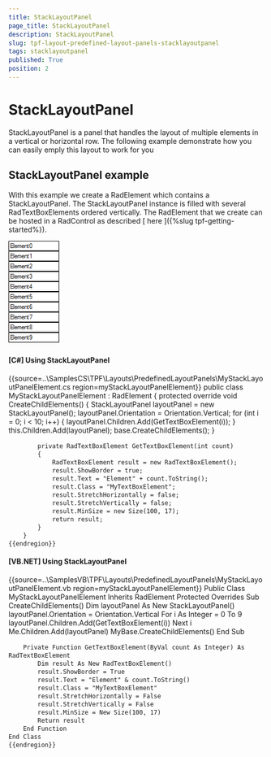 ```yaml
---
title: StackLayoutPanel
page_title: StackLayoutPanel
description: StackLayoutPanel
slug: tpf-layout-predefined-layout-panels-stacklayoutpanel
tags: stacklayoutpanel
published: True
position: 2
---
```


# StackLayoutPanel



StackLayoutPanel is a panel that handles the layout of multiple elements in a vertical or horizontal row.
        The following example demonstrate how you can easily emply this layout to work for you
      

## StackLayoutPanel example

With this example we create a RadElement which contains a StackLayoutPanel. The StackLayoutPanel
          instance is filled with several RadTextBoxElements ordered vertically. The RadElement that we create
          can be hosted in a RadControl as described
          [
            here
          ]({%slug tpf-getting-started%}).
          

![tpf-layout-predefined-layout-panels-stacklayoutpanel 001](images/tpf-layout-predefined-layout-panels-stacklayoutpanel001.png)

#### __[C#] Using StackLayoutPanel__

{{source=..\SamplesCS\TPF\Layouts\PredefinedLayoutPanels\MyStackLayoutPanelElement.cs region=myStackLayoutPanelElement}}
	    public class MyStackLayoutPanelElement : RadElement
	    {
	        protected override void CreateChildElements()
	        {
	            StackLayoutPanel layoutPanel = new StackLayoutPanel();
	            layoutPanel.Orientation = Orientation.Vertical;
	            for (int i = 0; i < 10; i++)
	            {
	                layoutPanel.Children.Add(GetTextBoxElement(i));
	            }
	            this.Children.Add(layoutPanel);
	            base.CreateChildElements();
	        }
	
	        private RadTextBoxElement GetTextBoxElement(int count)
	        {
	            RadTextBoxElement result = new RadTextBoxElement();
	            result.ShowBorder = true;
	            result.Text = "Element" + count.ToString();
	            result.Class = "MyTextBoxElement";
	            result.StretchHorizontally = false;
	            result.StretchVertically = false;
	            result.MinSize = new Size(100, 17);
	            return result;
	        }
	    }
	{{endregion}}



#### __[VB.NET] Using StackLayoutPanel__

{{source=..\SamplesVB\TPF\Layouts\PredefinedLayoutPanels\MyStackLayoutPanelElement.vb region=myStackLayoutPanelElement}}
	Public Class MyStackLayoutPanelElement
	    Inherits RadElement
	    Protected Overrides Sub CreateChildElements()
	        Dim layoutPanel As New StackLayoutPanel()
	        layoutPanel.Orientation = Orientation.Vertical
	        For i As Integer = 0 To 9
	            layoutPanel.Children.Add(GetTextBoxElement(i))
	        Next i
	        Me.Children.Add(layoutPanel)
	        MyBase.CreateChildElements()
	    End Sub
	
	    Private Function GetTextBoxElement(ByVal count As Integer) As RadTextBoxElement
	        Dim result As New RadTextBoxElement()
	        result.ShowBorder = True
	        result.Text = "Element" & count.ToString()
	        result.Class = "MyTextBoxElement"
	        result.StretchHorizontally = False
	        result.StretchVertically = False
	        result.MinSize = New Size(100, 17)
	        Return result
	    End Function
	End Class
	{{endregion}}



